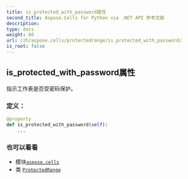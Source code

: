```yaml
---
title: is_protected_with_password属性
second_title: Aspose.Cells for Python via .NET API 参考文献
description:
type: docs
weight: 60
url: /zh/aspose.cells/protectedrange/is_protected_with_password/
is_root: false
---
```

## is_protected_with_password属性

指示工作表是否受密码保护。
### 定义：
```python
@property
def is_protected_with_password(self):
    ...
```

### 也可以看看
* 模块[`aspose.cells`](../../)
* 类 [`ProtectedRange`](/cells/python-net/zh/aspose.cells/protectedrange)
